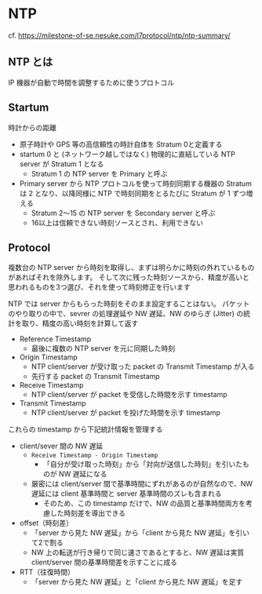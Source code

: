 # NTP

cf. https://milestone-of-se.nesuke.com/l7protocol/ntp/ntp-summary/

## NTP とは
IP 機器が自動で時間を調整するために使うプロトコル

## Startum
時計からの距離
* 原子時計や GPS 等の高信頼性の時計自体を Stratum 0と定義する
* startum 0 と (ネットワーク越しではなく) 物理的に直結している NTP server が Stratum 1 となる
  * Stratum 1 の NTP server を Primary と呼ぶ
* Primary server から NTP プロトコルを使って時刻同期する機器の Stratum は 2 となり、以降同様に NTP で時刻同期をとるたびに Stratum が 1 ずつ増える
  * Stratum 2～15 の NTP server を Secondary server と呼ぶ
  * 16以上は信頼できない時刻ソースとされ、利用できない

## Protocol
複数台の NTP server から時刻を取得し、まずは明らかに時刻の外れているものがあればそれを除外します。
そして次に残った時刻ソースから、精度が高いと思われるものを3つ選び、それを使って時刻修正を行います

NTP では server からもらった時刻をそのまま設定することはない。
パケットのやり取りの中で、sevrer の処理遅延や NW 遅延、NW のゆらぎ (Jitter) の統計を取り、精度の高い時刻を計算して返す
* Reference Timestamp
  * 最後に複数の NTP server を元に同期した時刻
* Origin Timestamp
  * NTP client/server が受け取った packet の Transmit Timestamp が入る
  * 先行する packet の Transmit Timestamp
* Receive Timestamp
  * NTP client/server が packet を受信した時間を示す timestamp
* Transmit Timestamp
  * NTP client/server が packet を投げた時間を示す timestamp

これらの timestamp から下記統計情報を管理する
* client/sever 間の NW 遅延
  * `Receive Timestamp - Origin Timestamp`
    * 「自分が受け取った時刻」から「対向が送信した時刻」を引いたものが NW 遅延になる
  * 厳密には client/server 間で基準時間にずれがあるのが自然なので、NW 遅延には client 基準時間と server 基準時間のズレも含まれる
    * そのため、この timestamp だけで、NW の品質と基準時間両方を考慮した時刻差を導出できる
* offset（時刻差）
  * 「server から見た NW 遅延」から「client から見た NW 遅延」を引いて2で割る
  * NW 上の転送が行き帰りで同じ速さであるとすると、NW 遅延は実質 client/server 間の基準時間差を示すことに成る
* RTT（往復時間）
  * 「server から見た NW 遅延」と「client から見た NW 遅延」を足す
